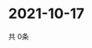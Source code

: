 # 2021-10-17
  共 0条

  <!-- BEGIN -->
  <!-- 最后更新时间Sun Oct 17 2021 06:04:13 GMT+0000 (Coordinated Universal Time) -->
  
  <!-- END -->
  
  